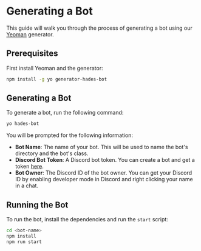# Generating a Bot

This guide will walk you through the process of generating a bot using our [Yeoman](http://yeoman.io/) generator.

## Prerequisites

First install Yeoman and the generator:

```bash
npm install -g yo generator-hades-bot
```

## Generating a Bot

To generate a bot, run the following command:

```bash
yo hades-bot
```

You will be prompted for the following information:

- **Bot Name**: The name of your bot. This will be used to name the bot's directory and the bot's class.
- **Discord Bot Token**: A Discord bot token. You can create a bot and get a token [here](https://discordapp.com/developers/applications/me).
- **Bot Owner**: The Discord ID of the bot owner. You can get your Discord ID by enabling developer mode in Discord and right clicking your name in a chat.

## Running the Bot

To run the bot, install the dependencies and run the `start` script:

```bash
cd <bot-name>
npm install
npm run start
```
